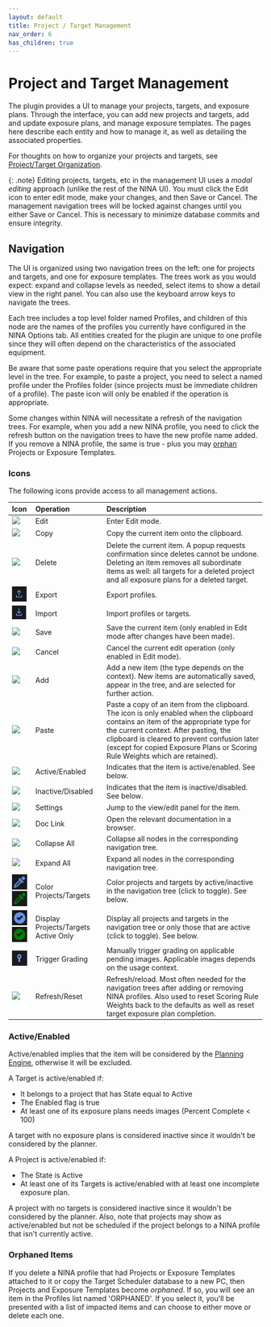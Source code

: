 ```yaml
---
layout: default
title: Project / Target Management
nav_order: 6
has_children: true
---
```


# Project and Target Management

The plugin provides a UI to manage your projects, targets, and exposure plans.  Through the interface, you can add new projects and targets, add and update exposure plans, and manage exposure templates.  The pages here describe each entity and how to manage it, as well as detailing the associated properties.

For thoughts on how to organize your projects and targets, see [Project/Target Organization](organization.html).

{: .note}
Editing projects, targets, etc in the management UI uses a _modal editing_ approach (unlike the rest of the NINA UI).  You must click the Edit icon to enter edit mode, make your changes, and then Save or Cancel.  The management navigation trees will be locked against changes until you either Save or Cancel.  This is necessary to minimize database commits and ensure integrity.

## Navigation

The UI is organized using two navigation trees on the left: one for projects and targets, and one for exposure templates.  The trees work as you would expect: expand and collapse levels as needed, select items to show a detail view in the right panel.  You can also use the keyboard arrow keys to navigate the trees.

Each tree includes a top level folder named Profiles, and children of this node are the names of the profiles you currently have configured in the NINA Options tab.  All entities created for the plugin are unique to one profile since they will often depend on the characteristics of the associated equipment.

Be aware that some paste operations require that you select the appropriate level in the tree.  For example, to paste a project, you need to select a named profile under the Profiles folder (since projects must be immediate children of a profile).  The paste icon will only be enabled if the operation is appropriate.

Some changes within NINA will necessitate a refresh of the navigation trees.  For example, when you add a new NINA profile, you need to click the refresh button on the navigation trees to have the new profile name added.  If you remove a NINA profile, the same is true - plus you may [orphan](#orphaned-items) Projects or Exposure Templates.

### Icons
The following icons provide access to all management actions.

| Icon                                                                                               | Operation                            | Description                                                                                                                                                                                                                                                                                                   |
|:---------------------------------------------------------------------------------------------------|:-------------------------------------|:--------------------------------------------------------------------------------------------------------------------------------------------------------------------------------------------------------------------------------------------------------------------------------------------------------------|
| ![](../assets/images/edit-icon.png)                                                                | Edit                                 | Enter Edit mode.                                                                                                                                                                                                                                                                                              |
| ![](../assets/images/copy-icon.png)                                                                | Copy                                 | Copy the current item onto the clipboard.                                                                                                                                                                                                                                                                     |
| ![](../assets/images/delete-icon.png)                                                              | Delete                               | Delete the current item.  A popup requests confirmation since deletes cannot be undone.  Deleting an item removes all subordinate items as well: all targets for a deleted project and all exposure plans for a deleted target.                                                                               |
| ![](../assets/images/export-icon.png)                                                              | Export                               | Export profiles.                                                                                                                                                                                                                                                                                              |
| ![](../assets/images/import-icon.png)                                                              | Import                               | Import profiles or targets.                                                                                                                                                                                                                                                                                   |
| ![](../assets/images/save-icon.png)                                                                | Save                                 | Save the current item (only enabled in Edit mode after changes have been made).                                                                                                                                                                                                                               |
| ![](../assets/images/cancel-icon.png)                                                              | Cancel                               | Cancel the current edit operation (only enabled in Edit mode).                                                                                                                                                                                                                                                |
| ![](../assets/images/add-icon.png)                                                                 | Add                                  | Add a new item (the type depends on the context).  New items are automatically saved, appear in the tree, and are selected for further action.                                                                                                                                                                |
| ![](../assets/images/paste-icon.png)                                                               | Paste                                | Paste a copy of an item from the clipboard.  The icon is only enabled when the clipboard contains an item of the appropriate type for the current context.  After pasting, the clipboard is cleared to prevent confusion later (except for copied Exposure Plans or Scoring Rule Weights which are retained). |
| ![](../assets/images/checkmark-icon.png)                                                           | Active/Enabled                       | Indicates that the item is active/enabled.  See below.                                                                                                                                                                                                                                                        |
| ![](../assets/images/disabled-icon.png)                                                            | Inactive/Disabled                    | Indicates that the item is inactive/disabled.  See below.                                                                                                                                                                                                                                                     |
| ![](../assets/images/settings-icon.png)                                                            | Settings                             | Jump to the view/edit panel for the item.                                                                                                                                                                                                                                                                     |
| ![](../assets/images/external-link-icon.png)                                                       | Doc Link                             | Open the relevant documentation in a browser.                                                                                                                                                                                                                                                                 |
| ![](../assets/images/collapse-all-icon.png)                                                        | Collapse All                         | Collapse all nodes in the corresponding navigation tree.                                                                                                                                                                                                                                                      |
| ![](../assets/images/expand-all-icon.png)                                                          | Expand All                           | Expand all nodes in the corresponding navigation tree.                                                                                                                                                                                                                                                        |
| ![](../assets/images/eyedropper-inactive-icon.png)![](../assets/images/eyedropper-active-icon.png) | Color Projects/Targets               | Color projects and targets by active/inactive in the navigation tree (click to toggle).  See below.                                                                                                                                                                                                           |
| ![](../assets/images/showactive-inactive-icon.png)![](../assets/images/showactive-active-icon.png) | Display Projects/Targets Active Only | Display all projects and targets in the navigation tree or only those that are active (click to toggle).  See below.                                                                                                                                                                                          |
| ![](../assets/images/trigger-grading-icon.png)                                                     | Trigger Grading                      | Manually trigger grading on applicable pending images.  Applicable images depends on the usage context.                                                                                                                                                                                                       |
| ![](../assets/images/refresh-icon.png)                                                             | Refresh/Reset                        | Refresh/reload.  Most often needed for the navigation trees after adding or removing NINA profiles.  Also used to reset Scoring Rule Weights back to the defaults as well as reset target exposure plan completion.                                                                                           |

### Active/Enabled

Active/enabled implies that the item will be considered by the [Planning Engine](../concepts/planning-engine.html), otherwise it will be excluded.

A Target is active/enabled if:
* It belongs to a project that has State equal to Active
* The Enabled flag is true
* At least one of its exposure plans needs images (Percent Complete < 100)

A target with no exposure plans is considered inactive since it wouldn't be considered by the planner.

A Project is active/enabled if:
* The State is Active
* At least one of its Targets is active/enabled with at least one incomplete exposure plan.

A project with no targets is considered inactive since it wouldn't be considered by the planner.  Also, note that projects may show as active/enabled but not be scheduled if the project belongs to a NINA profile that isn't currently active.

### Orphaned Items

If you delete a NINA profile that had Projects or Exposure Templates attached to it or copy the Target Scheduler database to a new PC, then Projects and Exposure Templates become _orphaned_.  If so, you will see an item in the Profiles list named 'ORPHANED'.  If you select it, you'll be presented with a list of impacted items and can choose to either move or delete each one.

